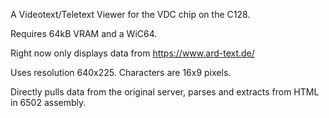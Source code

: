 A Videotext/Teletext Viewer for the VDC chip on the C128. 

Requires 64kB VRAM and a WiC64. 

Right now only displays data from https://www.ard-text.de/

Uses resolution 640x225.
Characters are 16x9 pixels.

Directly pulls data from the original server, parses and extracts from HTML in 6502 assembly. 
